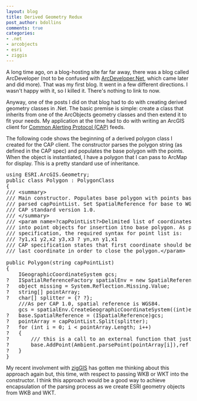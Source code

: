 ```yaml
---
layout: blog
title: Derived Geometry Redux
post_author: bdollins
comments: true
categories:
- .net
- arcobjects
- esri
- ziggis
---
```


A long time ago, on a blog-hosting site far far away, there was a blog called ArcDeveloper (not to be confused with <a href="http://www.arcdeveloper.net/">ArcDeveloper.Net</a>, which came later and did more). That was my first blog. It went in a few different directions. I wasn't happy with it, so I killed it. There's nothing to link to now.

Anyway, one of the posts I did on that blog had to do with creating derived geometry classes in .Net. The basic premise is simple: create a class that inherits from one of the ArcObjects geometry classes and then extend it to fit your needs. My application at the time had to do with writing an ArcGIS client for <a href="http://www.incident.com/cookbook/index.php/Welcome_to_the_CAP_Cookbook">Common Alerting Protocol (CAP)</a> feeds.<!--more-->

The following code shows the beginning of a derived polygon class I created for the CAP client. The constructor parses the polygon string (as defined in the CAP spec) and populates the base polygon with the points. When the object is instantiated, I have a polygon that I can pass to ArcMap for display. This is a pretty standard use of inheritance.
<pre>
<span class="kwrd">using</span> ESRI.ArcGIS.Geometry; 
<span class="kwrd">public</span> <span class="kwrd">class</span> Polygon : PolygonClass 
{ 
<span class="rem">/// &lt;summary&gt;</span> 
<span class="rem">/// Main constructor. Populates base polygon with points based upon the</span> 
<span class="rem">/// parsed capPointList. Set SpatialReference for base to WGS84 as per</span> 
<span class="rem">/// CAP standard version 1.0.</span> 
<span class="rem">/// &lt;/summary&gt;</span> 
<span class="rem">/// &lt;param name=?capPointList?&gt;Delimited list of coordinates to be parsed</span> 
<span class="rem">/// into point objects for insertion itno base polygon. As per CAP 1.0</span> 
<span class="rem">/// specification, the required syntax for point list is:</span> 
<span class="rem">/// ?y1,x1 y2,x2 y3,x3 ? yn,xn y1,x1</span> 
<span class="rem">/// CAP specification states that first coordinate should be repeated as</span> 
<span class="rem">/// last coordinate in order to close the polygon.&lt;/param&gt;

public Polygon(string capPointList)</span> 
{ 
    IGeographicCoordinateSystem gcs; 
?   ISpatialReferenceFactory spatialEnv = <span class="kwrd">new</span> SpatialReferenceEnvironmentClass(); 
?   <span class="kwrd">object</span> missing = System.Reflection.Missing.Value; 
?   <span class="kwrd">string</span>[] pointArray; 
?   <span class="kwrd">char</span>[] splitter = {? ?}; 
    <span class="rem">///As per CAP 1.0, spatial reference is WGS84.</span> 
    gcs = spatialEnv.CreateGeographicCoordinateSystem((<span class="kwrd">int</span>)esriSRGeoCSType.esriSRGeoCS_WGS1984); 
?   <span class="kwrd">base</span>.SpatialReference = (ISpatialReference)gcs; 
?   pointArray = capPointList.Split(splitter); 
?   <span class="kwrd">for</span> (<span class="kwrd">int</span> i = 0; i &lt; pointArray.Length; i++) 
?   { 
?       <span class="rem">/// this is a call to an external function that just makes a point object from y,x text</span> 
?       <span class="kwrd">base</span>.AddPoint(Ambient.parsePoint(pointArray[i]),<span class="kwrd">ref</span> missing, <span class="kwrd">ref</span> missing); 
?   } 
}</pre>
My recent involvment with <a href="http://code.google.com/p/ziggis/">zigGIS</a> has gotten me thinking about this approach again but, this time, with respect to passing WKB or WKT into the constructor. I think this approach would be a good way to achieve encapsulation of the parsing process as we create ESRI geometry objects from WKB and WKT.